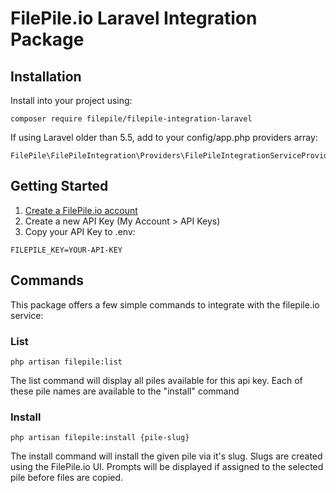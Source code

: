 # FilePile.io Laravel Integration Package

## Installation

Install into your project using:

```
composer require filepile/filepile-integration-laravel
```

If using Laravel older than 5.5, add to your config/app.php providers array:

```
FilePile\FilePileIntegration\Providers\FilePileIntegrationServiceProvider::class,
```

## Getting Started

1. [Create a FilePile.io account](https://filepile.io/register)
2. Create a new API Key (My Account > API Keys)
3. Copy your API Key to .env:

```
FILEPILE_KEY=YOUR-API-KEY
```

## Commands

This package offers a few simple commands to integrate with the filepile.io service:

### List

```
php artisan filepile:list
```

The list command will display all piles available for this api key. Each of these pile names are available to the "install" command

### Install

```
php artisan filepile:install {pile-slug}
```

The install command will install the given pile via it's slug. Slugs are created using the FilePile.io UI. Prompts will be displayed if assigned to the selected pile before files are copied.
